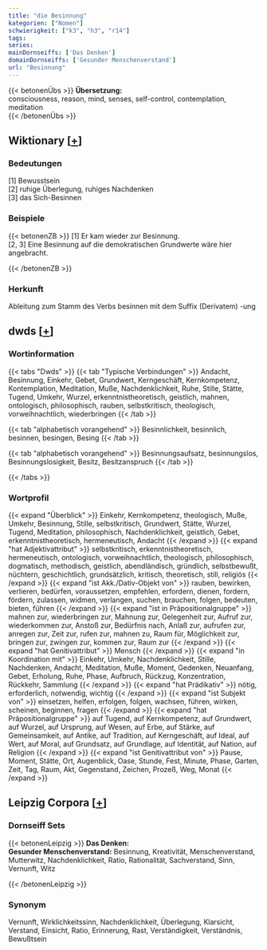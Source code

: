 ```yaml
---
title: "die Besinnung"
kategorien: ["Nomen"]
schwierigkeit: ["k3", "h3", "r14"]
tags:
series:
mainDornseiffs: ['Das Denken']
domainDornseiffs: ['Gesunder Menschenverstand']
url: "Besinnung"
---
```


{{< betonenÜbs >}}
**Übersetzung:**  
consciousness, reason, mind, senses, self-control, contemplation, meditation  
{{< /betonenÜbs >}}

## Wiktionary [[+](https://de.wiktionary.org/wiki/Besinnung)]

### Bedeutungen
[1] Bewusstsein  
[2] ruhige Überlegung, ruhiges Nachdenken  
[3] das Sich-Besinnen  

### Beispiele
{{< betonenZB >}}
[1] Er kam wieder zur Besinnung.  
[2, 3] Eine Besinnung auf die demokratischen Grundwerte wäre hier angebracht.  

{{< /betonenZB >}}
### Herkunft
Ableitung zum Stamm des Verbs besinnen mit dem Suffix (Derivatem) -ung  



## dwds [[+](https://www.dwds.de/wb/Besinnung)]

### Wortinformation
{{< tabs "Dwds" >}}
{{< tab "Typische Verbindungen" >}}
Andacht, Besinnung, Einkehr, Gebet, Grundwert, Kerngeschäft, Kernkompetenz, Kontemplation, Meditation, Muße, Nachdenklichkeit, Ruhe, Stille, Stätte, Tugend, Umkehr, Wurzel, erkenntnistheoretisch, geistlich, mahnen, ontologisch, philosophisch, rauben, selbstkritisch, theologisch, vorweihnachtlich, wiederbringen
{{< /tab >}}

{{< tab "alphabetisch vorangehend" >}}
Besinnlichkeit, besinnlich, besinnen, besingen, Besing
{{< /tab >}}

{{< tab "alphabetisch vorangehend" >}}
Besinnungsaufsatz, besinnungslos, Besinnungslosigkeit, Besitz, Besitzanspruch
{{< /tab >}}

{{< /tabs >}}

### Wortprofil
{{< expand "Überblick" >}} Einkehr, Kernkompetenz, theologisch, Muße, Umkehr, Besinnung, Stille, selbstkritisch, Grundwert, Stätte, Wurzel, Tugend, Meditation, philosophisch, Nachdenklichkeit, geistlich, Gebet, erkenntnistheoretisch, hermeneutisch, Andacht {{< /expand >}}
{{< expand "hat Adjektivattribut" >}} selbstkritisch, erkenntnistheoretisch, hermeneutisch, ontologisch, vorweihnachtlich, theologisch, philosophisch, dogmatisch, methodisch, geistlich, abendländisch, gründlich, selbstbewußt, nüchtern, geschichtlich, grundsätzlich, kritisch, theoretisch, still, religiös {{< /expand >}}
{{< expand "ist Akk./Dativ-Objekt von" >}} rauben, bewirken, verlieren, bedürfen, voraussetzen, empfehlen, erfordern, dienen, fordern, fördern, zulassen, widmen, verlangen, suchen, brauchen, folgen, bedeuten, bieten, führen {{< /expand >}}
{{< expand "ist in Präpositionalgruppe" >}} mahnen zur, wiederbringen zur, Mahnung zur, Gelegenheit zur, Aufruf zur, wiederkommen zur, Anstoß zur, Bedürfnis nach, Anlaß zur, aufrufen zur, anregen zur, Zeit zur, rufen zur, mahnen zu, Raum für, Möglichkeit zur, bringen zur, zwingen zur, kommen zur, Raum zur {{< /expand >}}
{{< expand "hat Genitivattribut" >}} Mensch {{< /expand >}}
{{< expand "in Koordination mit" >}} Einkehr, Umkehr, Nachdenklichkeit, Stille, Nachdenken, Andacht, Meditation, Muße, Moment, Gedenken, Neuanfang, Gebet, Erholung, Ruhe, Phase, Aufbruch, Rückzug, Konzentration, Rückkehr, Sammlung {{< /expand >}}
{{< expand "hat Prädikativ" >}} nötig, erforderlich, notwendig, wichtig {{< /expand >}}
{{< expand "ist Subjekt von" >}} einsetzen, helfen, erfolgen, folgen, wachsen, führen, wirken, scheinen, beginnen, fragen {{< /expand >}}
{{< expand "hat Präpositionalgruppe" >}} auf Tugend, auf Kernkompetenz, auf Grundwert, auf Wurzel, auf Ursprung, auf Wesen, auf Erbe, auf Stärke, auf Gemeinsamkeit, auf Antike, auf Tradition, auf Kerngeschäft, auf Ideal, auf Wert, auf Moral, auf Grundsatz, auf Grundlage, auf Identität, auf Nation, auf Religion {{< /expand >}}
{{< expand "ist Genitivattribut von" >}} Pause, Moment, Stätte, Ort, Augenblick, Oase, Stunde, Fest, Minute, Phase, Garten, Zeit, Tag, Raum, Akt, Gegenstand, Zeichen, Prozeß, Weg, Monat {{< /expand >}}

## Leipzig Corpora [[+](https://corpora.uni-leipzig.de/en/res?word=Besinnung&corpusId=deu_newscrawl-public_2018)]

### Dornseiff Sets
{{< betonenLeipzig >}}
**Das Denken:**  
**Gesunder Menschenverstand:** Besinnung, Kreativität, Menschenverstand, Mutterwitz, Nachdenklichkeit, Ratio, Rationalität, Sachverstand, Sinn, Vernunft, Witz  

{{< /betonenLeipzig >}}

### Synonym
Vernunft, Wirklichkeitssinn, Nachdenklichkeit, Überlegung, Klarsicht, Verstand, Einsicht, Ratio, Erinnerung, Rast, Verständigkeit, Verständnis, Bewußtsein

